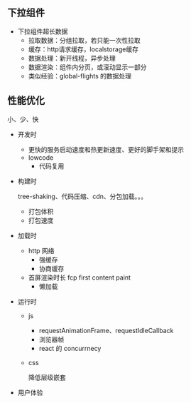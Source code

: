 ## 下拉组件

* 下拉组件超长数据
  * 拉取数据：分组拉取，若只能一次性拉取
  * 缓存：http请求缓存，localstorage缓存
  * 数据处理：新开线程，异步处理
  * 数据渲染：组件内分页，或滚动显示一部分
  * 类似经验：global-flights 的数据处理


## 性能优化

小、少、快

* 开发时

  * 更快的服务启动速度和热更新速度、更好的脚手架和提示
  * lowcode
    * 代码复用

* 构建时

  tree-shaking、代码压缩、cdn、分包加载。。。

  * 打包体积
  * 打包速度

* 加载时

  * http 网络
    * 强缓存
    * 协商缓存
  * 首屏渲染时长 fcp first content paint
    * 懒加载

* 运行时

  * js

    * requestAnimationFrame、requestIdleCallback
    * 浏览器帧
    * react 的 concurrnecy

  * css

    降低层级嵌套

 * 用户体验
